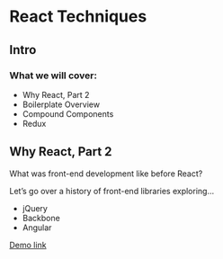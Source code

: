 # React Techniques

## Intro

### What we will cover:

- Why React, Part 2
- Boilerplate Overview
- Compound Components
- Redux

## Why React, Part 2

What was front-end development like before React?

Let’s go over a history of front-end libraries exploring…

- jQuery
- Backbone
- Angular

[Demo link](http://localhost:8080/HelloWorld/lecture.html)

```js
```